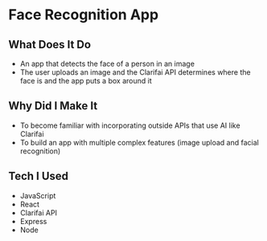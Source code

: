 # Face Recognition App

## What Does It Do
* An app that detects the face of a person in an image
* The user uploads an image and the Clarifai API determines where the face is and the app puts a box around it

## Why Did I Make It
* To become familiar with incorporating outside APIs that use AI like Clarifai
* To build an app with multiple complex features (image upload and facial recognition)

## Tech I Used
* JavaScript
* React
* Clarifai API
* Express
* Node
